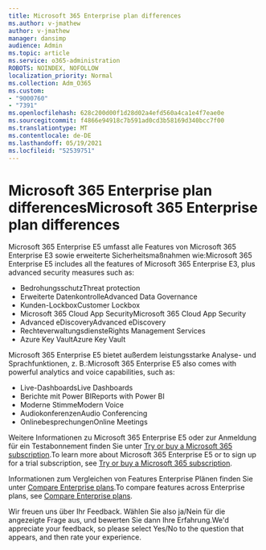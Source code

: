 ```yaml
---
title: Microsoft 365 Enterprise plan differences
ms.author: v-jmathew
author: v-jmathew
manager: dansimp
audience: Admin
ms.topic: article
ms.service: o365-administration
ROBOTS: NOINDEX, NOFOLLOW
localization_priority: Normal
ms.collection: Adm_O365
ms.custom:
- "9000760"
- "7391"
ms.openlocfilehash: 628c200d00f1d28d02a4efd560a4ca1e4f7eae0e
ms.sourcegitcommit: f4866e94918c7b591ad0cd3b58169d340bcc7f00
ms.translationtype: MT
ms.contentlocale: de-DE
ms.lasthandoff: 05/19/2021
ms.locfileid: "52539751"
---
```

# <a name="microsoft-365-enterprise-plan-differences"></a><span data-ttu-id="81e1f-102">Microsoft 365 Enterprise plan differences</span><span class="sxs-lookup"><span data-stu-id="81e1f-102">Microsoft 365 Enterprise plan differences</span></span>

<span data-ttu-id="81e1f-103">Microsoft 365 Enterprise E5 umfasst alle Features von Microsoft 365 Enterprise E3 sowie erweiterte Sicherheitsmaßnahmen wie:</span><span class="sxs-lookup"><span data-stu-id="81e1f-103">Microsoft 365 Enterprise E5 includes all the features of Microsoft 365 Enterprise E3, plus advanced security measures such as:</span></span>

- <span data-ttu-id="81e1f-104">Bedrohungsschutz</span><span class="sxs-lookup"><span data-stu-id="81e1f-104">Threat protection</span></span>
- <span data-ttu-id="81e1f-105">Erweiterte Datenkontrolle</span><span class="sxs-lookup"><span data-stu-id="81e1f-105">Advanced Data Governance</span></span>
- <span data-ttu-id="81e1f-106">Kunden-Lockbox</span><span class="sxs-lookup"><span data-stu-id="81e1f-106">Customer Lockbox</span></span>
- <span data-ttu-id="81e1f-107">Microsoft 365 Cloud App Security</span><span class="sxs-lookup"><span data-stu-id="81e1f-107">Microsoft 365 Cloud App Security</span></span>
- <span data-ttu-id="81e1f-108">Advanced eDiscovery</span><span class="sxs-lookup"><span data-stu-id="81e1f-108">Advanced eDiscovery</span></span>
- <span data-ttu-id="81e1f-109">Rechteverwaltungsdienste</span><span class="sxs-lookup"><span data-stu-id="81e1f-109">Rights Management Services</span></span>
- <span data-ttu-id="81e1f-110">Azure Key Vault</span><span class="sxs-lookup"><span data-stu-id="81e1f-110">Azure Key Vault</span></span>

<span data-ttu-id="81e1f-111">Microsoft 365 Enterprise E5 bietet außerdem leistungsstarke Analyse- und Sprachfunktionen, z. B.:</span><span class="sxs-lookup"><span data-stu-id="81e1f-111">Microsoft 365 Enterprise E5 also comes with powerful analytics and voice capabilities, such as:</span></span>

- <span data-ttu-id="81e1f-112">Live-Dashboards</span><span class="sxs-lookup"><span data-stu-id="81e1f-112">Live Dashboards</span></span>
- <span data-ttu-id="81e1f-113">Berichte mit Power BI</span><span class="sxs-lookup"><span data-stu-id="81e1f-113">Reports with Power BI</span></span>
- <span data-ttu-id="81e1f-114">Moderne Stimme</span><span class="sxs-lookup"><span data-stu-id="81e1f-114">Modern Voice</span></span>
- <span data-ttu-id="81e1f-115">Audiokonferenzen</span><span class="sxs-lookup"><span data-stu-id="81e1f-115">Audio Conferencing</span></span>
- <span data-ttu-id="81e1f-116">Onlinebesprechungen</span><span class="sxs-lookup"><span data-stu-id="81e1f-116">Online Meetings</span></span>

<span data-ttu-id="81e1f-117">Weitere Informationen zu Microsoft 365 Enterprise E5 oder zur Anmeldung für ein Testabonnement finden Sie unter [Try or buy a Microsoft 365 subscription](https://go.microsoft.com/fwlink/?linkid=2099673).</span><span class="sxs-lookup"><span data-stu-id="81e1f-117">To learn more about Microsoft 365 Enterprise E5 or to sign up for a trial subscription, see [Try or buy a Microsoft 365 subscription](https://go.microsoft.com/fwlink/?linkid=2099673).</span></span>

<span data-ttu-id="81e1f-118">Informationen zum Vergleichen von Features Enterprise Plänen finden Sie unter [Compare Enterprise plans](https://go.microsoft.com/fwlink/?linkid=2097200).</span><span class="sxs-lookup"><span data-stu-id="81e1f-118">To compare features across Enterprise plans, see [Compare Enterprise plans](https://go.microsoft.com/fwlink/?linkid=2097200).</span></span>

<span data-ttu-id="81e1f-119">Wir freuen uns über Ihr Feedback. Wählen Sie also ja/Nein für die angezeigte Frage aus, und bewerten Sie dann Ihre Erfahrung.</span><span class="sxs-lookup"><span data-stu-id="81e1f-119">We'd appreciate your feedback, so please select Yes/No to the question that appears, and then rate your experience.</span></span>
